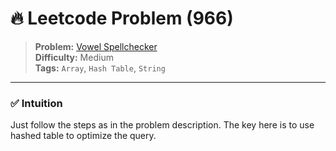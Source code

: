# 🔥 Leetcode Problem (966)

> **Problem:** [Vowel Spellchecker](https://leetcode.com/problems/vowel-spellchecker/)<br />
> **Difficulty:** Medium<br/>
> **Tags:** `Array`, `Hash Table`, `String`

---

### ✅ Intuition

Just follow the steps as in the problem description. The key here is to use hashed table to optimize the query.
